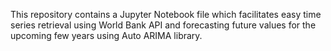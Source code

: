 This repository contains a Jupyter Notebook file which facilitates easy time series retrieval using World Bank API and forecasting future values for the upcoming few years using Auto ARIMA library.
